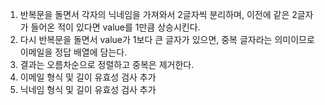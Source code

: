 1. 반복문을 돌면서 각자의 닉네임을 가져와서 2글자씩 분리하며, 이전에 같은 2글자가 들어온 적이 있다면 value를 1만큼 상승시킨다.
2. 다시 반복문을 돌면서 value가 1보다 큰 글자가 있으면, 중복 글자라는 의미이므로 이메일을 정답 배열에 담는다.
3. 결과는 오름차순으로 정렬하고 중복은 제거한다.
4. 이메일 형식 및 길이 유효성 검사 추가
5. 닉네임 형식 및 길이 유효성 검사 추가
